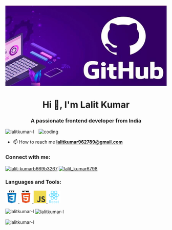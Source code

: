 ![logo](https://github.com/Lalitkumar-l/Lalitkumar-l/blob/main/git.jpg)
<h1 align="center">Hi 👋, I'm Lalit Kumar</h1>
<h3 align="center">A passionate frontend developer from India</h3>
<img align="right" alt="coding" width="400" src="https://miro.medium.com/max/1360/0*gqO3slLmGb4mUeje.gif">

<p align="left"> <img src="https://komarev.com/ghpvc/?username=lalitkumar-l&label=Profile%20views&color=0e75b6&style=flat" alt="lalitkumar-l" /> </p>

- 📫 How to reach me **lalitkumar962789@gmail.com**

<h3 align="left">Connect with me:</h3>
<p align="left">
<a href="https://linkedin.com/in/lalit-kumarb669b3267" target="blank"><img align="center" src="https://raw.githubusercontent.com/rahuldkjain/github-profile-readme-generator/master/src/images/icons/Social/linked-in-alt.svg" alt="lalit-kumarb669b3267" height="30" width="40" /></a>
<a href="https://instagram.com/lalit_kumar6798" target="blank"><img align="center" src="https://raw.githubusercontent.com/rahuldkjain/github-profile-readme-generator/master/src/images/icons/Social/instagram.svg" alt="lalit_kumar6798" height="30" width="40" /></a>
</p>

<h3 align="left">Languages and Tools:</h3>
<p align="left"> <a href="https://www.w3schools.com/css/" target="_blank" rel="noreferrer"> <img src="https://raw.githubusercontent.com/devicons/devicon/master/icons/css3/css3-original-wordmark.svg" alt="css3" width="40" height="40"/> </a> <a href="https://www.w3.org/html/" target="_blank" rel="noreferrer"> <img src="https://raw.githubusercontent.com/devicons/devicon/master/icons/html5/html5-original-wordmark.svg" alt="html5" width="40" height="40"/> </a> <a href="https://developer.mozilla.org/en-US/docs/Web/JavaScript" target="_blank" rel="noreferrer"> <img src="https://raw.githubusercontent.com/devicons/devicon/master/icons/javascript/javascript-original.svg" alt="javascript" width="40" height="40"/> </a> <a href="https://reactjs.org/" target="_blank" rel="noreferrer"> <img src="https://raw.githubusercontent.com/devicons/devicon/master/icons/react/react-original-wordmark.svg" alt="react" width="40" height="40"/> </a> </p>

<p><img align="left" src="https://github-readme-stats.vercel.app/api/top-langs?username=lalitkumar-l&show_icons=true&locale=en&layout=compact" alt="lalitkumar-l" /></p>

<p>&nbsp;<img align="center" src="https://github-readme-stats.vercel.app/api?username=lalitkumar-l&show_icons=true&locale=en" alt="lalitkumar-l" /></p>

<p><img align="center" src="https://github-readme-streak-stats.herokuapp.com/?user=lalitkumar-l&" alt="lalitkumar-l" /></p>
